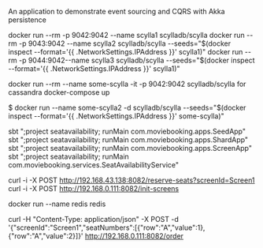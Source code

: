 An application to demonstrate event sourcing and CQRS with Akka persistence

docker run --rm -p 9042:9042 --name scylla1 scylladb/scylla
docker run --rm -p 9043:9042  --name scylla2 scylladb/scylla --seeds="$(docker inspect --format='{{ .NetworkSettings.IPAddress }}' scylla1)"
docker run --rm -p 9044:9042--name scylla3 scylladb/scylla --seeds="$(docker inspect --format='{{ .NetworkSettings.IPAddress }}' scylla1)"

docker run --rm --name some-scylla -it -p 9042:9042 scylladb/scylla
for cassandra
docker-compose up


$ docker run --name some-scylla2 -d scylladb/scylla --seeds="$(docker inspect --format='{{ .NetworkSettings.IPAddress }}' some-scylla)"


sbt ";project seatavailability; runMain com.moviebooking.apps.SeedApp"
sbt ";project seatavailability; runMain com.moviebooking.apps.ShardApp"
sbt ";project seatavailability; runMain com.moviebooking.apps.ScreenApp"
sbt ";project seatavailability; runMain com.moviebooking.services.SeatAvailabilityService"

curl -i -X POST  http://192.168.43.138:8082/reserve-seats?screenId=Screen1
curl -i -X POST  http://192.168.0.111:8082/init-screens

docker run --name redis redis

curl -H "Content-Type: application/json" -X POST -d '{"screenId":"Screen1","seatNumbers":[{"row":"A","value":1},{"row":"A","value":2}]}' http://192.168.0.111:8082/order
